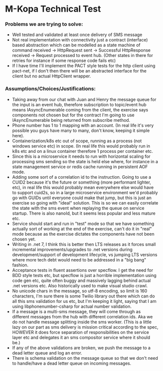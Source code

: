 # M-Kopa Technical Test

### Problems we are trying to solve:

- Well tested and validated at least once delivery of SMS message
- Not real implementation with connectivity just a contract (interface) based abstraction which can be modelled as a state machine of command received -> HttpRequest sent -> Successful HttpResponse received -> Request processed to event hub. (Other states in there for retries for instance if some response code fails etc)
- If I have time I'll implement the PACT style tests for the http client using pact-net, if I don't then there will be an abstracted interface for the client but no actual HttpClient wrapper.

### Assumptions/Choices/Justifications:

- Taking away from our chat with Juan and Henry the message queue for the input is an event hub, therefore subscription to topic/event hub means IAsyncEnumerable coming from the client, the exercise says components not chosen but for the contract I'm going to use IAsyncEnumerable being returned from subscribe method.
- Phone number has 1 to 1 mapping with an account. (In real life it's very possible you guys have many to many, don't know, keeping it simple here).
- Containerization/k8s etc out of scope, running as a process (not windows service etc) in scope. (In real life this would probably run in k8s etc and on a linux container therefore 1 process per container etc.
- Since this is a microservice it needs to run with horizontal scaling for processing sms sending so the state is held else where, for instance in a state management service or redis cache running in persistent AOF mode.
- Adding some sort of a correlation id to the instruction. Going to use a CUID2 because it's the future or something (more performant lighter, etc), in real life this would probably mean everywhere else would have to support cuid2s, so in a large microservice environment we'd probably go with GUIDs until everyone could make that jump, but this is just an exercise so going with "ideal" solution. This is so we can easily correlate the state with the sms event when replaying the queue on service startup. There is also nanoId, but it seems less popular and less mature etc.
- Service should start and run in "test" mode so that we have something actually sort of working at the end of the exercise, can't do it in "real" mode because as the exercise dictates the components have not been chosen yet.
- Writing in .net 7, I think this is better then LTS releases as it forces small incremental improvements/upgrades to .net versions during development/support of development lifecycle, vs jumping LTS versions where more tech debt would need to be addressed in a "big bang" fashion.
- Acceptance tests in fluent assertions over specflow. I get the need for BDD style tests etc, but specflow is just a horrible implementation using code gen etc, quite often buggy and massively lagging behind actual .net versions etc. Also historically used to make visual studio crawl.
- No unicode chars in the message, so utf-8 encoding, so limit is 160 characters, I'm sure there is some Twilio library out there which can do all this sms validation for us etc, but I'm keeping it light, saying that I am using libphonenumber-csharp for actual number validation.
- If a message is a multi-sms message, they will come through as different messages from the hub with different correlation ids. Aka we do not handle message splitting inside the sms worker. (This is a little lazy on our part as sms delivery is mission critical according to the spec, HOWEVER it does force separation of responsibilities on the service layer etc and delegates it an sms compositor service where it should be.)
- If any of the above validations are broken, we push the message to a dead letter queue and log an error. 
- There is schema validation on the message queue so that we don't need to handle/have a dead letter queue on incoming messages.

